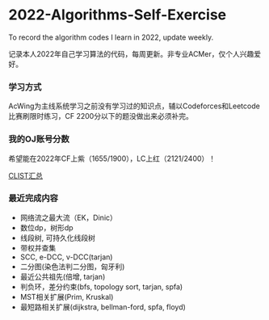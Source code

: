 # 2022-Algorithms-Self-Exercise

To record the algorithm codes I learn in 2022, update weekly.

记录本人2022年自己学习算法的代码，每周更新。非专业ACMer，仅个人兴趣爱好。

### 学习方式

AcWing为主线系统学习之前没有学习过的知识点，辅以Codeforces和Leetcode比赛刷限时练习，CF 2200分以下的题没做出来必须补完。

### 我的OJ账号分数

希望能在2022年CF上紫（1655/1900），LC上红（2121/2400）！

[CLIST汇总](https://clist.by/coder/emanual20/)

### 最近完成内容

- 网络流之最大流（EK，Dinic）
- 数位dp，树形dp
- 线段树, 可持久化线段树
- 带权并查集
- SCC, e-DCC, v-DCC(tarjan)
- 二分图(染色法判二分图，匈牙利)
- 最近公共祖先(倍增, tarjan)
- 判负环，差分约束(bfs, topology sort, tarjan, spfa)
- MST相关扩展(Prim, Kruskal)
- 最短路相关扩展(dijkstra, bellman-ford, spfa, floyd)
